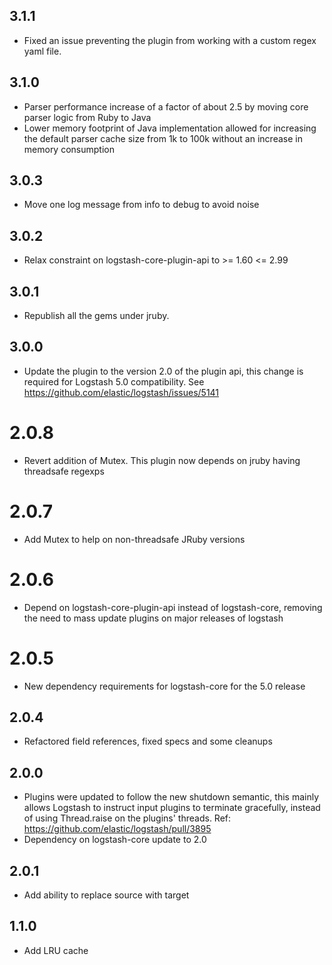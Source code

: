 ## 3.1.1
  - Fixed an issue preventing the plugin from working with a custom regex yaml file.

## 3.1.0
  - Parser performance increase of a factor of about 2.5 by moving core parser logic from Ruby to Java
  - Lower memory footprint of Java implementation allowed for increasing the default parser cache size from 1k to 100k
    without an increase in memory consumption

## 3.0.3
  - Move one log message from info to debug to avoid noise

## 3.0.2
  - Relax constraint on logstash-core-plugin-api to >= 1.60 <= 2.99

## 3.0.1
  - Republish all the gems under jruby.
## 3.0.0
  - Update the plugin to the version 2.0 of the plugin api, this change is required for Logstash 5.0 compatibility. See https://github.com/elastic/logstash/issues/5141
# 2.0.8
  - Revert addition of Mutex. This plugin now depends on jruby having threadsafe regexps
# 2.0.7
  - Add Mutex to help on non-threadsafe JRuby versions
# 2.0.6
  - Depend on logstash-core-plugin-api instead of logstash-core, removing the need to mass update plugins on major releases of logstash
# 2.0.5
  - New dependency requirements for logstash-core for the 5.0 release
## 2.0.4
 - Refactored field references, fixed specs and some cleanups

## 2.0.0
 - Plugins were updated to follow the new shutdown semantic, this mainly allows Logstash to instruct input plugins to terminate gracefully,
   instead of using Thread.raise on the plugins' threads. Ref: https://github.com/elastic/logstash/pull/3895
 - Dependency on logstash-core update to 2.0

## 2.0.1
  - Add ability to replace source with target

## 1.1.0
  - Add LRU cache
